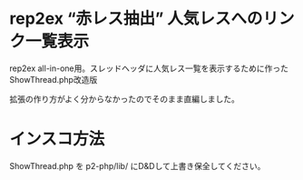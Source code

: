 # rep2ex “赤レス抽出” 人気レスへのリンク一覧表示
rep2ex all-in-one用。スレッドヘッダに人気レス一覧を表示するために作ったShowThread.php改造版

拡張の作り方がよく分からなかったのでそのまま直編しました。

# インスコ方法

ShowThread.php を p2-php/lib/ にD&Dして上書き保全してください。
